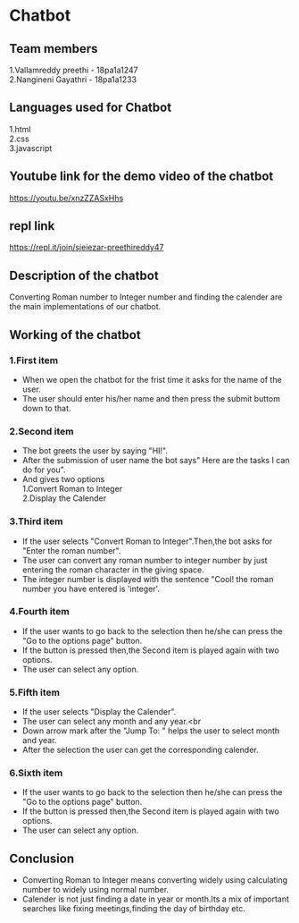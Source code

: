# Chatbot
## Team members
1.Vallamreddy preethi - 18pa1a1247<br>
2.Nangineni Gayathri - 18pa1a1233<br>
## Languages used for Chatbot
1.html<br>
2.css<br>
3.javascript<br>
## Youtube link for the demo video of the chatbot
https://youtu.be/xnzZZASxHhs
## repl link
https://repl.it/join/sjeiezar-preethireddy47
## Description of the chatbot
Converting Roman number to Integer number and finding the calender are the main implementations of our chatbot.
## Working of the chatbot
### 1.First item
* When we open the chatbot for the frist time it asks for the name of the user.<br>
* The user should enter his/her name and then press the submit buttom down to that.<br>
### 2.Second item
* The bot greets the user by saying "HI!".<br>
* After the submission of user name the bot says" Here are the tasks I can do for you".<br>
* And gives two options<br>
   1.Convert Roman to Integer<br>
   2.Display the Calender<br>
### 3.Third item
* If the user selects "Convert Roman to Integer".Then,the bot asks for "Enter the roman number".<br>
* The user can convert any roman number to integer number by just entering the roman character in the giving space.<br>
* The integer number is displayed with the sentence "Cool! the roman number you have entered is 'integer'.<br>
### 4.Fourth item
* If the user wants to go back to the selection then he/she can press the "Go to the options page" button.<br>
* If the button is pressed then,the Second item is played again with two options.<br>
* The user can select any option.<br>
### 5.Fifth item
* If the user selects "Display the Calender".<br>
* The user can select any month and any year.<br
* Down arrow mark after the "Jump To: " helps the user to select month and year.<br>
* After the selection the user can get the corresponding calender.<br>
### 6.Sixth item
* If the user wants to go back to the selection then he/she can press the "Go to the options page" button.<br>
* If the button is pressed then,the Second item is played again with two options.<br>
* The user can select any option.<br>
## Conclusion 
* Converting Roman to Integer means converting widely using calculating number to widely using normal number.<br>
* Calender is not just finding a date in year or month.Its a mix of important searches like fixing meetings,finding the day of birthday etc.<br>
